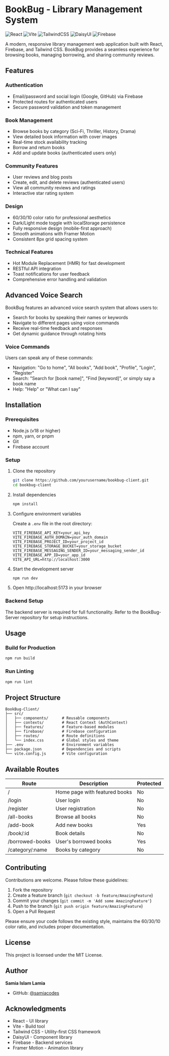 # BookBug - Library Management System

![React](https://img.shields.io/badge/React-19.1.0-61DAFB?style=flat&logo=react&logoColor=white)
![Vite](https://img.shields.io/badge/Vite-6.3.5-646CFF?style=flat&logo=vite&logoColor=white)
![TailwindCSS](https://img.shields.io/badge/TailwindCSS-4.1.9-38B2AC?style=flat&logo=tailwind-css&logoColor=white)
![DaisyUI](https://img.shields.io/badge/DaisyUI-5.0.43-5A0EF8?style=flat&logo=daisyui&logoColor=white)
![Firebase](https://img.shields.io/badge/Firebase-11.9.1-FFCA28?style=flat&logo=firebase&logoColor=black)

A modern, responsive library management web application built with React, Firebase, and Tailwind CSS. BookBug provides a seamless experience for browsing books, managing borrowing, and sharing community reviews.

## Features

### Authentication
- Email/password and social login (Google, GitHub) via Firebase
- Protected routes for authenticated users
- Secure password validation and token management

### Book Management
- Browse books by category (Sci-Fi, Thriller, History, Drama)
- View detailed book information with cover images
- Real-time stock availability tracking
- Borrow and return books
- Add and update books (authenticated users only)

### Community Features
- User reviews and blog posts
- Create, edit, and delete reviews (authenticated users)
- View all community reviews and ratings
- Interactive star rating system

### Design
- 60/30/10 color ratio for professional aesthetics
- Dark/Light mode toggle with localStorage persistence
- Fully responsive design (mobile-first approach)
- Smooth animations with Framer Motion
- Consistent 8px grid spacing system

### Technical Features
- Hot Module Replacement (HMR) for fast development
- RESTful API integration
- Toast notifications for user feedback
- Comprehensive error handling and validation

## Advanced Voice Search

BookBug features an advanced voice search system that allows users to:
- Search for books by speaking their names or keywords
- Navigate to different pages using voice commands
- Receive real-time feedback and responses
- Get dynamic guidance through rotating hints

### Voice Commands
Users can speak any of these commands:
- Navigation: "Go to home", "All books", "Add book", "Profile", "Login", "Register"
- Search: "Search for [book name]", "Find [keyword]", or simply say a book name
- Help: "Help" or "What can I say"

## Installation

### Prerequisites
- Node.js (v18 or higher)
- npm, yarn, or pnpm
- Git
- Firebase account

### Setup

1. Clone the repository
   ```bash
   git clone https://github.com/yourusername/bookbug-client.git
   cd bookbug-client
   ```

2. Install dependencies
   ```bash
   npm install
   ```

3. Configure environment variables
   
   Create a `.env` file in the root directory:
   ```env
   VITE_FIREBASE_API_KEY=your_api_key
   VITE_FIREBASE_AUTH_DOMAIN=your_auth_domain
   VITE_FIREBASE_PROJECT_ID=your_project_id
   VITE_FIREBASE_STORAGE_BUCKET=your_storage_bucket
   VITE_FIREBASE_MESSAGING_SENDER_ID=your_messaging_sender_id
   VITE_FIREBASE_APP_ID=your_app_id
   VITE_API_URL=http://localhost:3000
   ```

4. Start the development server
   ```bash
   npm run dev
   ```

5. Open http://localhost:5173 in your browser

### Backend Setup

The backend server is required for full functionality. Refer to the BookBug-Server repository for setup instructions.

## Usage

### Build for Production
```bash
npm run build
```

### Run Linting
```bash
npm run lint
```

## Project Structure

```
BookBug-Client/
├── src/
│   ├── components/      # Reusable components
│   ├── contexts/        # React Context (AuthContext)
│   ├── features/        # Feature-based modules
│   ├── firebase/        # Firebase configuration
│   ├── routes/          # Route definitions
│   └── index.css        # Global styles and theme
├── .env                 # Environment variables
├── package.json         # Dependencies and scripts
└── vite.config.js       # Vite configuration
```

## Available Routes

| Route | Description | Protected |
|-------|-------------|-----------|
| / | Home page with featured books | No |
| /login | User login | No |
| /register | User registration | No |
| /all-books | Browse all books | No |
| /add-book | Add new books | Yes |
| /book/:id | Book details | No |
| /borrowed-books | User's borrowed books | Yes |
| /category/:name | Books by category | No |

## Contributing

Contributions are welcome. Please follow these guidelines:

1. Fork the repository
2. Create a feature branch (`git checkout -b feature/AmazingFeature`)
3. Commit your changes (`git commit -m 'Add some AmazingFeature'`)
4. Push to the branch (`git push origin feature/AmazingFeature`)
5. Open a Pull Request

Please ensure your code follows the existing style, maintains the 60/30/10 color ratio, and includes proper documentation.

## License

This project is licensed under the MIT License.

## Author

**Samia Islam Lamia**
- GitHub: [@samiacodes](https://github.com/samiacodes)

## Acknowledgments

- React - UI library
- Vite - Build tool
- Tailwind CSS - Utility-first CSS framework
- DaisyUI - Component library
- Firebase - Backend services
- Framer Motion - Animation library